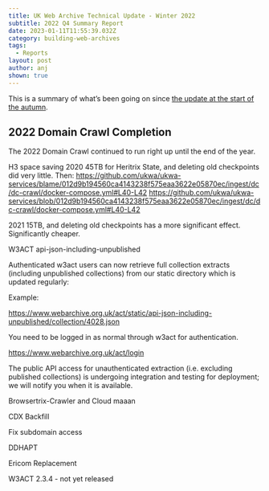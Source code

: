 ```yaml
---
title: UK Web Archive Technical Update - Winter 2022
subtitle: 2022 Q4 Summary Report
date: 2023-01-11T11:55:39.032Z
category: building-web-archives
tags:
  - Reports
layout: post
author: anj
shown: true
---
```

This is a summary of what’s been going on since [the update at the start of the autumn](https://blogs.bl.uk/webarchive/2022/10/uk-web-archive-technical-update-autumn-2022.html).

## 2022 Domain Crawl Completion

The 2022 Domain Crawl continued to run right up until the end of the year.


H3 space saving
2020 45TB for Heritrix State, and deleting old checkpoints did very little.
Then:
https://github.com/ukwa/ukwa-services/blame/012d9b194560ca4143238f575eaa3622e05870ec/ingest/dc/dc-crawl/docker-compose.yml#L40-L42
https://github.com/ukwa/ukwa-services/blob/012d9b194560ca4143238f575eaa3622e05870ec/ingest/dc/dc-crawl/docker-compose.yml#L40-L42

2021 15TB, and deleting old checkpoints has a more significant effect. Significantly cheaper.

W3ACT api-json-including-unpublished

Authenticated w3act users can now retrieve full collection extracts (including unpublished collections) from our static directory which is updated regularly:

Example:

https://www.webarchive.org.uk/act/static/api-json-including-unpublished/collection/4028.json

You need to be logged in as normal through w3act for authentication.

https://www.webarchive.org.uk/act/login

The public API access for unauthenticated extraction (i.e. excluding published collections) is undergoing integration and testing for deployment; we will notify you when it is available.

Browsertrix-Crawler and Cloud maaan

CDX Backfill

Fix subdomain access

DDHAPT

Ericom Replacement

W3ACT 2.3.4 - not yet released